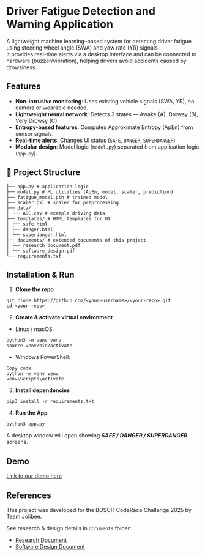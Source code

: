 # Driver Fatigue Detection and Warning Application

A lightweight machine learning–based system for detecting driver fatigue using steering wheel angle (SWA) and yaw rate (YR) signals.  
It provides real-time alerts via a desktop interface and can be connected to hardware (buzzer/vibration), helping drivers avoid accidents caused by drowsiness.


## Features

- **Non-intrusive monitoring**: Uses existing vehicle signals (SWA, YR), no camera or wearable needed.
- **Lightweight neural network**: Detects 3 states — Awake (A), Drowsy (B), Very Drowsy (C).
- **Entropy-based features**: Computes Approximate Entropy (ApEn) from sensor signals.
- **Real-time alerts**: Changes UI status (`SAFE`, `DANGER`, `SUPERDANGER`)
- **Modular design**: Model logic (`model.py`) separated from application logic (`app.py`).


## 📂 Project Structure
```
├── app.py # application logic 
├── model.py # ML utilities (ApEn, model, scaler, prediction)
├── fatigue_model.pth # trained model
├── scaler.pkl # scaler for preprocessing
├── data/
│ └── ABC.csv # example driving data
├── templates/ # HTML templates for UI
│ ├── safe.html
│ ├── danger.html
│ └── superdanger.html
├── documents/ # extended documents of this project
│ └── research_document.pdf
│ └── software_design.pdf
└── requirements.txt 
```

## Installation & Run 

1. **Clone the repo**
```
git clone https://github.com/<your-username>/<your-repo>.git
cd <your-repo>
```
2. **Create & activate virtual environment**
- Linux / macOS:
```
python3 -m venv venv
source venv/bin/activate
```

- Windows PowerShell:
```
Copy code
python -m venv venv
venv\Scripts\activate
```

3. **Install dependencies**
```
pip3 install -r requirements.txt
```

4. **Run the App**
```
python3 app.py
```
A desktop window will open showing ***SAFE / DANGER / SUPERDANGER*** screens.

## Demo
[Link to our demo here](https://youtu.be/9SD8_7Hnhpc)

## References
This project was developed for the BOSCH CodeRace Challenge 2025 by Team Jolibee.

See research & design details in `documents` folder:
- [Research Document](https://github.com/hvph-uyen/driver-fatigue-detection/blob/main/documents/research_document.pdf)
- [Software Design Document](https://github.com/hvph-uyen/driver-fatigue-detection/blob/main/documents/software_design.pdf)
